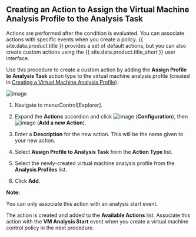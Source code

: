 ## Creating an Action to Assign the Virtual Machine Analysis Profile to the Analysis Task

Actions are performed after the condition is evaluated. You can
associate actions with specific events when you create a policy.
{{ site.data.product.title }} provides a set of default actions, but you can also
create custom actions using the {{ site.data.product.title_short }} user interface.

Use this procedure to create a custom action by adding the **Assign
Profile to Analysis Task** action type to the virtual machine analysis
profile (created in [Creating a Virtual Machine Analysis Profile](#creating-a-virtual-machine-analysis-profile)).

![image](../images/create-custom-action.png)

1.  Navigate to menu:Control\[Explorer\].

2.  Expand the **Actions** accordion and click
    ![image](../images/1847.png) (**Configuration**), then
    ![image](../images/1862.png) (**Add a new Action**).

3.  Enter a **Description** for the new action. This will be the name
    given to your new action.

4.  Select **Assign Profile to Analysis Task** from the **Action Type**
    list.

5.  Select the newly-created virtual machine analysis profile from the
    **Analysis Profiles** list.

6.  Click **Add**.

**Note:**

You can only associate this action with an analysis start event.

The action is created and added to the **Available Actions** list.
Associate this action with the **VM Analysis Start** event when you create a virtual machine control policy in the next procedure.
